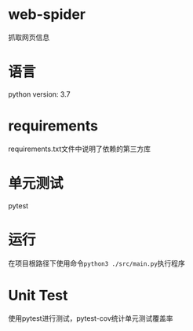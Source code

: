 # web-spider
抓取网页信息

# 语言
python
version: 3.7

# requirements
requirements.txt文件中说明了依赖的第三方库

# 单元测试
pytest

# 运行

在项目根路径下使用命令`python3 ./src/main.py`执行程序

# Unit Test
使用pytest进行测试，pytest-cov统计单元测试覆盖率
